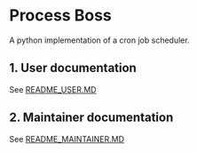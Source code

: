 # Process Boss

A python implementation of a cron job scheduler.

## 1. User documentation
See [README_USER.MD](docs/README_USER.MD)

## 2. Maintainer documentation
See [README_MAINTAINER.MD](docs/README_MAINTAINER.MD)
